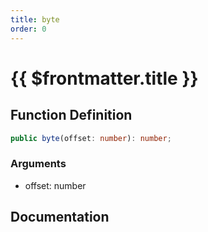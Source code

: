 ```yaml
---
title: byte
order: 0
---
```


# {{ $frontmatter.title }}

## Function Definition

```ts
public byte(offset: number): number;
```

### Arguments

* offset: number

## Documentation

<!--@include: ./parts/byte.md-->
